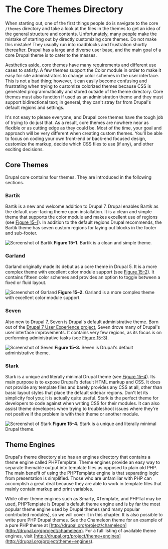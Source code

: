 # The Core Themes Directory

When starting out, one of the first things people do is navigate to the core `/themes` directory and take a look at the files in the themes to get an idea of the general structure and contents. Unfortunately, many people make the mistake of starting out by directly customizing core themes. Do not make this mistake! They usually run into roadblocks and frustration shortly thereafter. Drupal has a large and diverse user base, and the main goal of a core Drupal theme is to cater to the masses.

Aesthetics aside, core themes have many requirements and different use cases to satisfy. A few themes support the Color module in order to make it easy for site administrators to change color schemes in the user interface. This is not a bad thing; however, it can easily become confusing and frustrating when trying to customize colorized themes because CSS is generated programmatically and stored outside of the theme directory. Core themes must also function if used as an administration theme and they must support bidirectional text; in general, they can't stray far from Drupal's default regions and settings.

It's not easy to please everyone, and Drupal core themes have the tough job of trying to do just that. As a result, core themes are nowhere near as flexible or as cutting edge as they could be. Most of the time, your goal and approach will be very different when creating custom themes. You'll be able to focus on coding your own front-end or back-end focused design, customize the markup, decide which CSS files to use (if any), and other exciting decisions.

## Core Themes

Drupal core contains four themes. They are introduced in the following sections.

### Bartik

Bartik is a new and welcome addition to Drupal 7. Drupal enables Bartik as the default user-facing theme upon installation. It is a clean and simple theme that supports the color module and makes excellent use of regions (see [Figure 15–1](#figure-15-1)). In addition to the default regions Drupal recommends, the Bartik theme has seven custom regions for laying out blocks in the footer and sub-footer.

![Screenshot of Bartik](http://themery.com/sites/default/files/figure-15-1.png)
**Figure 15–1.** Bartik is a clean and simple theme.

### Garland

Garland originally made its debut as a core theme in Drupal 5. It is a more complex theme with excellent color module support (see [Figure 15–2](#figure-15-2)). It contains fifteen color schemes and provides an option to toggle between a fixed or fluid layout.

![Screenshot of Garland](http://themery.com/sites/default/files/figure-15-2.png)
**Figure 15–2.** Garland is a more complex theme with excellent color module support.

### Seven

Also new to Drupal 7, Seven is Drupal's default administrative theme. Born out of the [Drupal 7 User Experience project](http://d7ux.org), Seven drove many of Drupal's user interface improvements. It contains very few regions, as its focus is on performing administrative tasks (see [Figure 15–3](#figure-15-3)).

![Screenshot of Seven](http://themery.com/sites/default/files/figure-15-3.png)
**Figure 15–3.** Seven is Drupal's default administrative theme.

### Stark

Stark is a unique and literally minimal Drupal theme (see [Figure 15–4](#figure-15-4)). Its main purpose is to expose Drupal's default HTML markup and CSS. It does not provide any template files and barely provides any CSS at all, other than basic layout styles that place the default sidebar regions. Don't let its simplicity fool you; it is actually quite useful. Stark is the perfect theme for developers to code against when writing CSS for their modules. It can also assist theme developers when trying to troubleshoot issues where they're not positive if the problem is with their theme or another module.

![Screenshot of Stark](http://themery.com/sites/default/files/figure-15-4.png)
**Figure 15–4.** Stark is a unique and literally minimal Drupal theme.

## Theme Engines

Drupal's theme directory also has an engines directory that contains a theme engine called PHPTemplate. Theme engines provide an easy way to separate themable output into template files as opposed to plain old PHP. The main benefit of using the PHPTemplate engine is that separating logic from presentation is simplified. Those who are unfamiliar with PHP can accomplish a great deal because they are able to work in template files that mainly contain markup and print variables.

While other theme engines such as Smarty, XTemplate, and PHPTal may be used, PHPTemplate is Drupal's default theme engine and is by far the most popular theme engine used by Drupal themes (and many popular contributed modules), so we will cover it in this chapter. It is also possible to write pure PHP Drupal themes. See the Chameleon theme for an example of a pure PHP theme at [http://drupal.org/project/chameleon](http://drupal.org/project/chameleon). For a full listing of available theme engines, visit [http://drupal.org/project/theme+engines](http://drupal.org/project/theme+engines).
